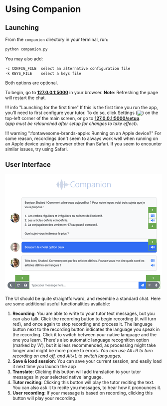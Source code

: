 # Using Companion

## Launching
From the `companion` directory in your terminal, run:
```bash
python companion.py
```
You may also add:
```
-c CONFIG_FILE  select an alternative configuration file
-k KEYS_FILE    select a keys file
```
Both options are optional.

To begin, go to **[127.0.0.1:5000](http://127.0.0.1:5000)** in your browser. 
**Note**: Refreshing the page will restart the chat. 

!!! info "Launching for the first time"
    If this is the first time you run the app, you'll need to first configure your tutor. To do so, 
    click Settings
    (<img src="https://upload.wikimedia.org/wikipedia/commons/thumb/9/92/Cog_font_awesome.svg/1200px-Cog_font_awesome.svg.png" style="height: 1.2em; vertical-align: middle">) 
    on the top-left corner of the main screen, or go to **[127.0.0.1:5000/setup](http://127.0.0.1:5000/setup)**.
    <br>(_app must be relaunched after setup for changes to take effect_).

!!! warning ":fontawesome-brands-apple: Running on an Apple device?"
    For some reason, recordings don't seem to always work well when running on an Apple device
    using a browser other than Safari. If you seem to encounter similar issues, try using Safari.


## User Interface

![ui](images/screen.png)


The UI should be quite straightforward, and resemble a standard chat. Here are some additional 
useful functionalities available:

1. **Recording**: You are able to write to your tutor text messages, but you can also talk. Click the 
recording button to begin recording (it will turn red), and once again to stop recording and process it.
The language button next to the recording button indicates the language you speak in the recording. Click it to
switch between your native language and the one you learn. There's also automatic language recognition option
(marked by 'A'), but it is less recommended, as processing might take longer and might be more prone to errors.
_You can use Alt+R to turn recording on and off, and Alt+L to switch languages._
2. **Save & load session**: You can save your current session, and easily load it next time you launch the app
3. **Translate**: Clicking this button will add translation to your tutor messages in your selected native language.
4. **Tutor reciting**: Clicking this button will play the tutor reciting the text. You can also ask it to recite
you messages, to hear how it pronounces it.
5. **User recording**: If your message is based on recording, clicking this button will play your recording.
